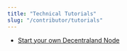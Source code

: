 ```yaml
---
title: "Technical Tutorials"
slug: "/contributor/tutorials"
---
```


- [Start your own Decentraland Node](tutorials/catalyst-node.md)

